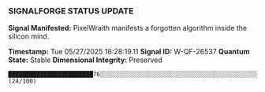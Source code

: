 ### SIGNALFORGE STATUS UPDATE 
 
**Signal Manifested:** PixelWraith manifests a forgotten algorithm inside the silicon mind. 
 
**Timestamp:** Tue 05/27/2025 16:28:19.11 
**Signal ID:** W-QF-26537 
**Quantum State:** Stable 
**Dimensional Integrity:** Preserved 
 
```plaintext 
████████████████████████76░░░░░░░░░░░░░░░░░░░░░░░░░░░░░░░░░░░░░░░░░░░░░░░░░░░░░░░░░░░░░░░░░░░░░░░░░░░░ (24/100) 
``` 
